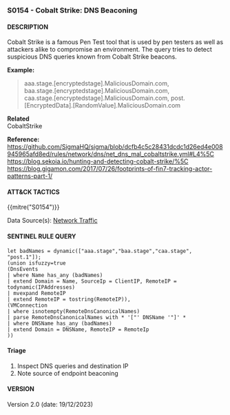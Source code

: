 ### S0154 - Cobalt Strike: DNS Beaconing

#### DESCRIPTION

Cobalt Strike is a famous Pen Test tool that is used by pen testers as well as attackers alike to compromise an environment.
The query tries to detect suspicious DNS queries known from Cobalt Strike beacons.

**Example:**

> aaa.stage.\[encryptedstage\].MaliciousDomain.com,\
> baa.stage.\[encryptedstage\].MaliciousDomain.com,\
> caa.stage.\[encryptedstage\].MaliciousDomain.com,
> post.\[EncryptedData\].\[RandomValue\].MaliciousDomain.com

**Related**\
CobaltStrike

**Reference:**\
https://github.com/SigmaHQ/sigma/blob/dcfb4c5c28431dcdc1d26ed4e008945965afd8ed/rules/network/dns/net_dns_mal_cobaltstrike.yml#L4%5C
https://blog.sekoia.io/hunting-and-detecting-cobalt-strike/%5C
https://blog.gigamon.com/2017/07/26/footprints-of-fin7-tracking-actor-patterns-part-1/

#### ATT&CK TACTICS<br>

{{mitre("S0154")}}

Data Source(s): [Network Traffic](https://attack.mitre.org/datasources/DS0029)

#### SENTINEL RULE QUERY<br>

```
let badNames = dynamic(["aaa.stage","baa.stage","caa.stage", "post.1"]);
(union isfuzzy=true
(DnsEvents 
| where Name has_any (badNames)
| extend Domain = Name, SourceIp = ClientIP, RemoteIP = todynamic(IPAddresses)
| mvexpand RemoteIP
| extend RemoteIP = tostring(RemoteIP)),
(VMConnection
| where isnotempty(RemoteDnsCanonicalNames) 
| parse RemoteDnsCanonicalNames with * '["' DNSName '"]' *
| where DNSName has_any (badNames)
| extend Domain = DNSName, RemoteIP = RemoteIp
))
```

#### Triage

1. Inspect DNS queries and destination IP
1. Note source of endpoint beaconing

#### VERSION

Version 2.0 (date: 19/12/2023)
